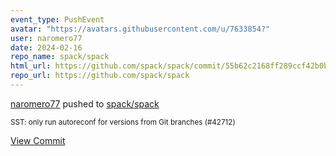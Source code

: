 ```yaml
---
event_type: PushEvent
avatar: "https://avatars.githubusercontent.com/u/7633854?"
user: naromero77
date: 2024-02-16
repo_name: spack/spack
html_url: https://github.com/spack/spack/commit/55b62c2168ff289ccf42b0b48d221c931949071f
repo_url: https://github.com/spack/spack
---
```


<a href='https://github.com/naromero77' target='_blank'>naromero77</a> pushed to <a href='https://github.com/spack/spack' target='_blank'>spack/spack</a>

<small>SST: only run autoreconf for versions from Git branches (#42712)</small>

<a href='https://github.com/spack/spack/commit/55b62c2168ff289ccf42b0b48d221c931949071f' target='_blank'>View Commit</a>